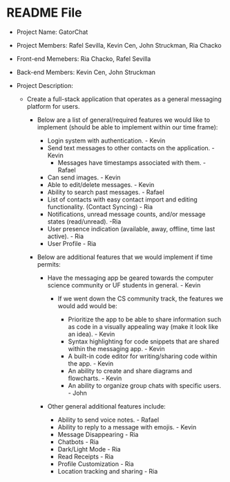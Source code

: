 # README File

- Project Name: GatorChat

- Project Members: Rafel Sevilla, Kevin Cen, John Struckman, Ria Chacko

- Front-end Memebers: Ria Chacko, Rafel Sevilla

- Back-end Members: Kevin Cen, John Struckman

- Project Description:

  - Create a full-stack application that operates as a general messaging platform for users.

    - Below are a list of general/required features we would like to implement (should be able to implement within our time frame):

      - Login system with authentication. - Kevin
      - Send text messages to other contacts on the application. - Kevin
        - Messages have timestamps associated with them. - Rafael
      - Can send images. - Kevin
      - Able to edit/delete messages. - Kevin
      - Ability to search past messages. - Rafael
      - List of contacts with easy contact import and editing functionality. (Contact Syncing) - Ria
      - Notifications, unread message counts, and/or message states (read/unread). -Ria
      - User presence indication (available, away, offline, time last active). - Ria
      - User Profile - Ria

    - Below are additional features that we would implement if time permits:

      - Have the messaging app be geared towards the computer science community or UF students in general. - Kevin

        - If we went down the CS community track, the features we would add would be:

          - Prioritize the app to be able to share information such as code in a visually appealing way (make it look like an idea). - Kevin
          - Syntax highlighting for code snippets that are shared within the messaging app. - Kevin
          - A built-in code editor for writing/sharing code within the app. - Kevin
          - An ability to create and share diagrams and flowcharts. - Kevin
          - An ability to organize group chats with specific users. - John

      - Other general additional features include:

        - Ability to send voice notes. - Rafael
        - Ability to reply to a message with emojis. - Kevin
        - Message Disappearing - Ria
        - Chatbots - Ria
        - Dark/Light Mode - Ria
        - Read Receipts - Ria
        - Profile Customization - Ria
        - Location tracking and sharing - Ria






 
